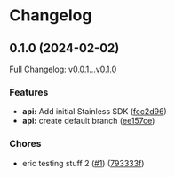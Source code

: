 # Changelog

## 0.1.0 (2024-02-02)

Full Changelog: [v0.0.1...v0.1.0](https://github.com/meorphis-test/test-repo-3/compare/v0.0.1...v0.1.0)

### Features

* **api:** Add initial Stainless SDK ([fcc2d96](https://github.com/meorphis-test/test-repo-3/commit/fcc2d96101a722cfa04e98da7eec08344467c167))
* **api:** create default branch ([ee157ce](https://github.com/meorphis-test/test-repo-3/commit/ee157ce5b0f334028dd9340a32a38e235eb41d4b))


### Chores

* eric testing stuff 2 ([#1](https://github.com/meorphis-test/test-repo-3/issues/1)) ([793333f](https://github.com/meorphis-test/test-repo-3/commit/793333f6c92e1f8f4aed10eeacf515e8bbfa0018))
